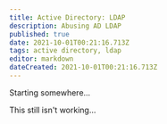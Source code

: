 ```yaml
---
title: Active Directory: LDAP
description: Abusing AD LDAP
published: true
date: 2021-10-01T00:21:16.713Z
tags: active directory, ldap
editor: markdown
dateCreated: 2021-10-01T00:21:16.713Z
---
```


Starting somewhere...

This still isn't working...